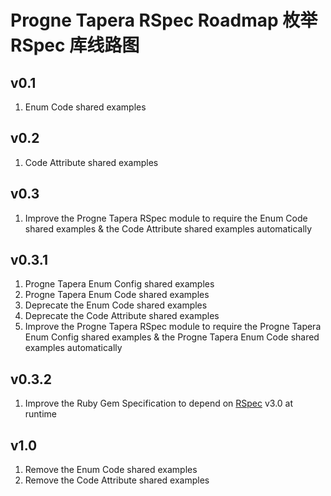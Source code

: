 # Progne Tapera RSpec Roadmap 枚举 RSpec 库线路图

## v0.1
1. Enum Code shared examples

## v0.2
1. Code Attribute shared examples

## v0.3
1. Improve the Progne Tapera RSpec module to require the Enum Code shared examples & the Code Attribute shared examples automatically

## v0.3.1
1. Progne Tapera Enum Config shared examples
2. Progne Tapera Enum Code shared examples
3. Deprecate the Enum Code shared examples
4. Deprecate the Code Attribute shared examples
5. Improve the Progne Tapera RSpec module to require the Progne Tapera Enum Config shared examples & the Progne Tapera Enum Code shared examples automatically

## v0.3.2
1. Improve the Ruby Gem Specification to depend on [RSpec](https://github.com/rspec/rspec) v3.0 at runtime

## v1.0
1. Remove the Enum Code shared examples
2. Remove the Code Attribute shared examples
